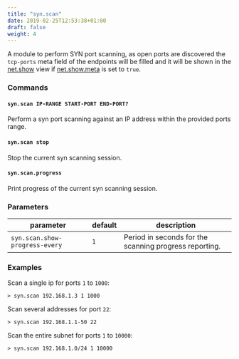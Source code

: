 ```yaml
---
title: "syn.scan"
date: 2019-02-25T12:53:38+01:00
draft: false
weight: 4
---
```


A module to perform SYN port scanning, as open ports are discovered the `tcp-ports` meta field of the endpoints will be filled and it will be shown in the
[net.show](/modules/ethernet/net.recon/#net-show) view if [net.show.meta](/modules/ethernet/net.recon/#parameters) is set to `true`.

### Commands

#### `syn.scan IP-RANGE START-PORT END-PORT?`

Perform a syn port scanning against an IP address within the provided ports range.
#### `syn.scan stop`

Stop the current syn scanning session.
#### `syn.scan.progress`

Print progress of the current syn scanning session.

### Parameters

| parameter | default | description |
|-----------|---------|-------------|
| `syn.scan.show-progress-every` | `1` | Period in seconds for the scanning progress reporting. | 

### Examples

Scan a single ip for ports `1` to `1000`:

    > syn.scan 192.168.1.3 1 1000

Scan several addresses for port `22`:

    > syn.scan 192.168.1.1-50 22

Scan the entire subnet for ports `1` to `10000`:

    > syn.scan 192.168.1.0/24 1 10000
